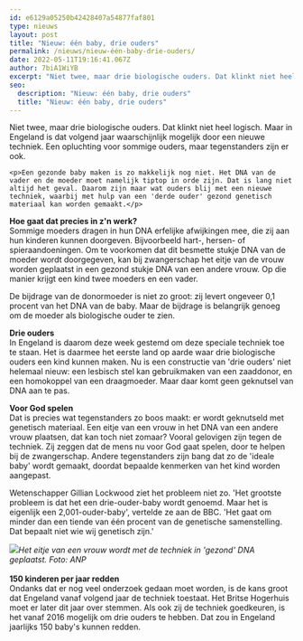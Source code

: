 ```yaml
---
id: e6129a05250b42428407a54877faf801
type: nieuws
layout: post
title: "Nieuw: één baby, drie ouders"
permalink: /nieuws/nieuw-één-baby-drie-ouders/
date: 2022-05-11T19:16:41.067Z
author: 7biA1WiYB
excerpt: "Niet twee, maar drie biologische ouders. Dat klinkt niet heel logisch. Maar in Engeland is dat volgend jaar waarschijnlijk mogelijk door een nieuwe techniek. Een opluchting voor sommige ouders, maar tegenstanders zijn er ook.  "
seo:
  description: "Nieuw: één baby, drie ouders"
  title: "Nieuw: één baby, drie ouders"
---
```

Niet twee, maar drie biologische ouders. Dat klinkt niet heel logisch. Maar in Engeland is dat volgend jaar waarschijnlijk mogelijk door een nieuwe techniek. Een opluchting voor sommige ouders, maar tegenstanders zijn er ook.  

    <p>Een gezonde baby maken is zo makkelijk nog niet. Het DNA van de vader en de moeder moet namelijk tiptop in orde zijn. Dat is lang niet altijd het geval. Daarom zijn maar wat ouders blij met een nieuwe techniek, waarbij met hulp van een 'derde ouder' gezond genetisch materiaal kan worden gemaakt.</p>
<p><strong>Hoe gaat dat precies in z'n werk?</strong><br>Sommige moeders dragen in hun DNA erfelijke afwijkingen mee, die zij aan hun kinderen kunnen doorgeven. Bijvoorbeeld hart-, hersen- of spieraandoeningen. Om te voorkomen dat dit besmette stukje DNA van de moeder wordt doorgegeven, kan bij zwangerschap het eitje van de vrouw worden geplaatst in een gezond stukje DNA van een andere vrouw. Op die manier krijgt een kind twee moeders en een vader.</p>
<p>De bijdrage van de donormoeder is niet zo groot: zij levert ongeveer 0,1 procent van het DNA van de baby. Maar de bijdrage is belangrijk genoeg om de moeder als biologische ouder te zien.</p>
<p><strong>Drie ouders</strong><br>In Engeland is daarom deze week gestemd om deze speciale techniek toe te staan. Het is daarmee het eerste land op aarde waar drie biologische ouders een kind kunnen maken. Nu is een constructie van 'drie ouders' niet helemaal nieuw: een lesbisch stel kan gebruikmaken van een zaaddonor, en een homokoppel van een draagmoeder. Maar daar komt geen geknutsel van DNA aan te pas.</p>
<p><strong>Voor God spelen</strong><br>Dat is precies wat tegenstanders zo boos maakt: er wordt geknutseld met genetisch materiaal. Een eitje van een vrouw in het DNA van een andere vrouw plaatsen, dat kan toch niet zomaar? Vooral gelovigen zijn tegen de techniek. Zij zeggen dat de mens nu voor God gaat spelen, door te helpen bij de zwangerschap. Andere tegenstanders zijn bang dat zo de 'ideale baby' wordt gemaakt, doordat bepaalde kenmerken van het kind worden aangepast.</p>
<p>Wetenschapper Gillian Lockwood ziet het probleem niet zo. 'Het grootste probleem is dat het een drie-ouder-baby wordt genoemd. Maar het is eigenlijk een 2,001-ouder-baby', vertelde ze aan de BBC. 'Het gaat om minder dan een tiende van één procent van de genetische samenstelling. Dat bepaalt niet wie wij genetisch zijn.'</p>
<p><img src="http://admin.sevendays.nl/getimage.php?id=11374&amp;l=image&amp;w=0&amp;h=0&amp;t=scl"><em>Het eitje van een vrouw wordt met de techniek in 'gezond' DNA geplaatst. Foto: ANP</em><br><br><strong>150 kinderen per jaar redden</strong><br>Ondanks dat er nog veel onderzoek gedaan moet worden, is de kans groot dat Engeland vanaf volgend jaar de techniek toestaat. Het Britse Hogerhuis moet er later dit jaar over stemmen. Als ook zij de techniek goedkeuren, is het vanaf 2016 mogelijk om drie ouders te hebben. Dat zou in Engeland jaarlijks 150 baby's kunnen redden. </p>  
